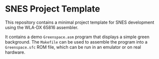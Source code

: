 # SNES Project Template

This repository contains a minimal project template for SNES development using
the WLA-DX 65816 assembler.

It contains a demo `Greenspace.asm` program that displays a simple green
background.  The `Makefile` can be used to assemble the program into a
`Greenspace.sfc` ROM file, which can be run in an emulator or on real hardware.